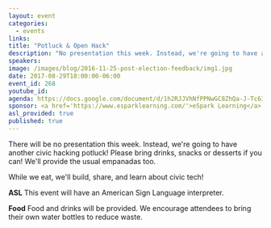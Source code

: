 ```yaml
---
layout: event
categories: 
  - events
links:
title: "Potluck & Open Hack"
description: "No presentation this week. Instead, we're going to have another civic hacking potluck! If you'd like, please bring drinks, snacks or desserts! We'll provide the usual empanadas too. While we eat, we'll build, share, and learn about civic tech!"
speakers:
image: /images/blog/2016-11-25-post-election-feedback/img1.jpg
date: 2017-08-29T18:00:00-06:00
event_id: 268
youtube_id: 
agenda: https://docs.google.com/document/d/1h2RJJVhNfPPNwGC8ZhQa-J-Tc630ZxmZrvDuN9C2e7A/edit#
sponsor: <a href='https://www.esparklearning.com/'>eSpark Learning</a>
asl_provided: true
published: true
---
```


There will be no presentation this week. Instead, we're going to have another civic hacking potluck! Please bring drinks, snacks or desserts if you can! We'll provide the usual empanadas too.

While we eat, we'll build, share, and learn about civic tech!

**ASL** This event will have an American Sign Language interpreter.

**Food** Food and drinks will be provided. We encourage attendees to bring their own water bottles to reduce waste.